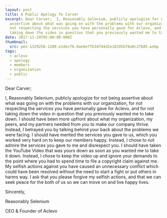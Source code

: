 ```yaml
---
layout: post
title: A Public Apology To Carver
excerpt: Dear Carver;  I, Reasonably Selenium, publicly apologize for not being
  assertive about what was going on with the problems with our organization, for
  not respecting the services you have personally gave for Aclevo, and for not
  taking down the video in question that you previously wanted me to take down.
date: 2017-11-29T05:00:00.000Z
thumbnail: 
  src: pen-1329258-1280.e1decf0.0ae6e7fb347d4d2e10205b78a0c27b85.webp
tags:
  - aclevo
  - apology
  - members
  - organization
  - public
---
```

Dear Carver;

I, Reasonably Selenium, publicly apologize for not being assertive about what was going on with the problems with our organization, for not respecting the services you have personally gave for Aclevo, and for not taking down the video in question that you previously wanted me to take down. I should have been more upfront about what my organization, my peers, and my partners needed from you to make our company thrive. Instead, I betrayed you by talking behind your back about the problems we were facing. I should have merited the services you gave to us, which you worked very hard on to keep our members happy. Instead, I chose to not admire the services you gave to me and disrespect you. I should have taken the YouTube Video that was yours down as soon as you wanted me to take it down. Instead, I chose to keep the video up and ignore your demands to the point where you had to spend time to file a copyright claim against me. My selfish actions against you have caused an unnecessary conflict which could have been resolved without the need to start a fight or put others in harms way. I ask that you please forgive my selfish actions, and that we can seek peace for the both of us so we can move on and live happy lives.

Sincerely,

Reasonably Selenium

CEO & Founder of Aclevo
